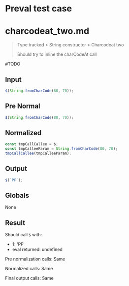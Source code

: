 # Preval test case

# charcodeat_two.md

> Type tracked > String constructor > Charcodeat two
>
> Should try to inline the charCodeAt call 

#TODO

## Input

`````js filename=intro
$(String.fromCharCode(80, 70));
`````

## Pre Normal

`````js filename=intro
$(String.fromCharCode(80, 70));
`````

## Normalized

`````js filename=intro
const tmpCallCallee = $;
const tmpCalleeParam = String.fromCharCode(80, 70);
tmpCallCallee(tmpCalleeParam);
`````

## Output

`````js filename=intro
$(`PF`);
`````

## Globals

None

## Result

Should call `$` with:
 - 1: 'PF'
 - eval returned: undefined

Pre normalization calls: Same

Normalized calls: Same

Final output calls: Same
